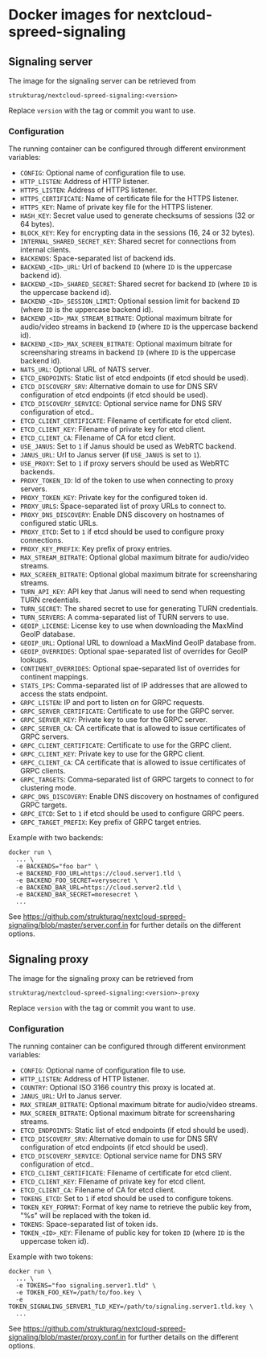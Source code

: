 # Docker images for nextcloud-spreed-signaling

## Signaling server

The image for the signaling server can be retrieved from

    strukturag/nextcloud-spreed-signaling:<version>

Replace `version` with the tag or commit you want to use.


### Configuration

The running container can be configured through different environment variables:

- `CONFIG`: Optional name of configuration file to use.
- `HTTP_LISTEN`: Address of HTTP listener.
- `HTTPS_LISTEN`: Address of HTTPS listener.
- `HTTPS_CERTIFICATE`: Name of certificate file for the HTTPS listener.
- `HTTPS_KEY`: Name of private key file for the HTTPS listener.
- `HASH_KEY`: Secret value used to generate checksums of sessions (32 or 64 bytes).
- `BLOCK_KEY`: Key for encrypting data in the sessions (16, 24 or 32 bytes).
- `INTERNAL_SHARED_SECRET_KEY`: Shared secret for connections from internal clients.
- `BACKENDS`: Space-separated list of backend ids.
- `BACKEND_<ID>_URL`: Url of backend `ID` (where `ID` is the uppercase backend id).
- `BACKEND_<ID>_SHARED_SECRET`: Shared secret for backend `ID` (where `ID` is the uppercase backend id).
- `BACKEND_<ID>_SESSION_LIMIT`: Optional session limit for backend `ID` (where `ID` is the uppercase backend id).
- `BACKEND_<ID>_MAX_STREAM_BITRATE`: Optional maximum bitrate for audio/video streams in backend `ID` (where `ID` is the uppercase backend id).
- `BACKEND_<ID>_MAX_SCREEN_BITRATE`: Optional maximum bitrate for screensharing streams in backend `ID` (where `ID` is the uppercase backend id).
- `NATS_URL`: Optional URL of NATS server.
- `ETCD_ENDPOINTS`: Static list of etcd endpoints (if etcd should be used).
- `ETCD_DISCOVERY_SRV`: Alternative domain to use for DNS SRV configuration of etcd endpoints (if etcd should be used).
- `ETCD_DISCOVERY_SERVICE`: Optional service name for DNS SRV configuration of etcd..
- `ETCD_CLIENT_CERTIFICATE`: Filename of certificate for etcd client.
- `ETCD_CLIENT_KEY`: Filename of private key for etcd client.
- `ETCD_CLIENT_CA`: Filename of CA for etcd client.
- `USE_JANUS`: Set to `1` if Janus should be used as WebRTC backend.
- `JANUS_URL`: Url to Janus server (if `USE_JANUS` is set to `1`).
- `USE_PROXY`: Set to `1` if proxy servers should be used as WebRTC backends.
- `PROXY_TOKEN_ID`: Id of the token to use when connecting to proxy servers.
- `PROXY_TOKEN_KEY`: Private key for the configured token id.
- `PROXY_URLS`: Space-separated list of proxy URLs to connect to.
- `PROXY_DNS_DISCOVERY`: Enable DNS discovery on hostnames of configured static URLs.
- `PROXY_ETCD`: Set to `1` if etcd should be used to configure proxy connections.
- `PROXY_KEY_PREFIX`: Key prefix of proxy entries.
- `MAX_STREAM_BITRATE`: Optional global maximum bitrate for audio/video streams.
- `MAX_SCREEN_BITRATE`: Optional global maximum bitrate for screensharing streams.
- `TURN_API_KEY`: API key that Janus will need to send when requesting TURN credentials.
- `TURN_SECRET`: The shared secret to use for generating TURN credentials.
- `TURN_SERVERS`: A comma-separated list of TURN servers to use.
- `GEOIP_LICENSE`: License key to use when downloading the MaxMind GeoIP database.
- `GEOIP_URL`: Optional URL to download a MaxMind GeoIP database from.
- `GEOIP_OVERRIDES`: Optional spae-separated list of overrides for GeoIP lookups.
- `CONTINENT_OVERRIDES`: Optional spae-separated list of overrides for continent mappings.
- `STATS_IPS`: Comma-separated list of IP addresses that are allowed to access the stats endpoint.
- `GRPC_LISTEN`: IP and port to listen on for GRPC requests.
- `GRPC_SERVER_CERTIFICATE`: Certificate to use for the GRPC server.
- `GRPC_SERVER_KEY`: Private key to use for the GRPC server.
- `GRPC_SERVER_CA`: CA certificate that is allowed to issue certificates of GRPC servers.
- `GRPC_CLIENT_CERTIFICATE`: Certificate to use for the GRPC client.
- `GRPC_CLIENT_KEY`: Private key to use for the GRPC client.
- `GRPC_CLIENT_CA`: CA certificate that is allowed to issue certificates of GRPC clients.
- `GRPC_TARGETS`: Comma-separated list of GRPC targets to connect to for clustering mode.
- `GRPC_DNS_DISCOVERY`: Enable DNS discovery on hostnames of configured GRPC targets.
- `GRPC_ETCD`: Set to `1` if etcd should be used to configure GRPC peers.
- `GRPC_TARGET_PREFIX`: Key prefix of GRPC target entries.

Example with two backends:

    docker run \
      ... \
      -e BACKENDS="foo bar" \
      -e BACKEND_FOO_URL=https://cloud.server1.tld \
      -e BACKEND_FOO_SECRET=verysecret \
      -e BACKEND_BAR_URL=https://cloud.server2.tld \
      -e BACKEND_BAR_SECRET=moresecret \
      ...

See https://github.com/strukturag/nextcloud-spreed-signaling/blob/master/server.conf.in
for further details on the different options.


## Signaling proxy

The image for the signaling proxy can be retrieved from

    strukturag/nextcloud-spreed-signaling:<version>-proxy

Replace `version` with the tag or commit you want to use.


### Configuration

The running container can be configured through different environment variables:

- `CONFIG`: Optional name of configuration file to use.
- `HTTP_LISTEN`: Address of HTTP listener.
- `COUNTRY`: Optional ISO 3166 country this proxy is located at.
- `JANUS_URL`: Url to Janus server.
- `MAX_STREAM_BITRATE`: Optional maximum bitrate for audio/video streams.
- `MAX_SCREEN_BITRATE`: Optional maximum bitrate for screensharing streams.
- `ETCD_ENDPOINTS`: Static list of etcd endpoints (if etcd should be used).
- `ETCD_DISCOVERY_SRV`: Alternative domain to use for DNS SRV configuration of etcd endpoints (if etcd should be used).
- `ETCD_DISCOVERY_SERVICE`: Optional service name for DNS SRV configuration of etcd..
- `ETCD_CLIENT_CERTIFICATE`: Filename of certificate for etcd client.
- `ETCD_CLIENT_KEY`: Filename of private key for etcd client.
- `ETCD_CLIENT_CA`: Filename of CA for etcd client.
- `TOKENS_ETCD`: Set to `1` if etcd should be used to configure tokens.
- `TOKEN_KEY_FORMAT`: Format of key name to retrieve the public key from, "%s" will be replaced with the token id.
- `TOKENS`: Space-separated list of token ids.
- `TOKEN_<ID>_KEY`: Filename of public key for token `ID` (where `ID` is the uppercase token id).

Example with two tokens:

    docker run \
      ... \
      -e TOKENS="foo signaling.server1.tld" \
      -e TOKEN_FOO_KEY=/path/to/foo.key \
      -e TOKEN_SIGNALING_SERVER1_TLD_KEY=/path/to/signaling.server1.tld.key \
      ...

See https://github.com/strukturag/nextcloud-spreed-signaling/blob/master/proxy.conf.in
for further details on the different options.
